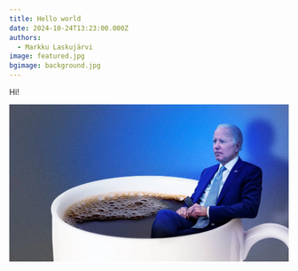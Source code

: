 ```yaml
---
title: Hello world
date: 2024-10-24T13:23:00.000Z
authors:
  - Markku Laskujärvi
image: featured.jpg
bgimage: background.jpg
---
```

Hi!

![cup of joe](bidencoffee.jpg "joebiden")
